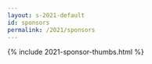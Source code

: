 ```yaml
---
layout: s-2021-default
id: sponsors
permalink: /2021/sponsors
---
```


{% include 2021-sponsor-thumbs.html %}
